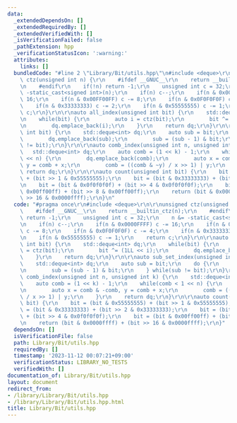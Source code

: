 ```yaml
---
data:
  _extendedDependsOn: []
  _extendedRequiredBy: []
  _extendedVerifiedWith: []
  _isVerificationFailed: false
  _pathExtension: hpp
  _verificationStatusIcon: ':warning:'
  attributes:
    links: []
  bundledCode: "#line 2 \"Library/Bit/utils.hpp\"\n#include <deque>\r\n\r\nunsigned\
    \ ctz(unsigned int n) {\r\n    #ifdef __GNUC__\r\n    return __builtin_ctz(n);\r\
    \n    #endif\r\n    if(!n) return -1;\r\n    unsigned int c = 32;\r\n    n &=\
    \ -static_cast<signed int>(n);\r\n    if(n) c--;\r\n    if(n & 0x0000FFFF) c -=\
    \ 16;\r\n    if(n & 0x00FF00FF) c -= 8;\r\n    if(n & 0x0F0F0F0F) c -= 4;\r\n\
    \    if(n & 0x33333333) c -= 2;\r\n    if(n & 0x55555555) c -= 1;\r\n    return\
    \ c;\r\n}\r\n\r\nauto all_index(unsigned int bit) {\r\n    std::deque<int> dq;\r\
    \n    while(bit) {\r\n        auto i = ctz(bit);\r\n        bit ^= (1LL << i);\r\
    \n        dq.emplace_back(i);\r\n    }\r\n    return dq;\r\n}\r\n\r\nauto sub_set_index(unsigned\
    \ int bit) {\r\n    std::deque<int> dq;\r\n    auto sub = bit;\r\n    do {\r\n\
    \        dq.emplace_back(sub);\r\n        sub = (sub - 1) & bit;\r\n    } while(sub\
    \ != bit);\r\n}\r\n\r\nauto comb_index(unsigned int n, unsigned int k) {\r\n \
    \   std::deque<int> dq;\r\n    auto comb = (1 << k) - 1;\r\n    while(comb < 1\
    \ << n) {\r\n        dq.emplace_back(comb);\r\n        auto x = comb & -comb,\
    \ y = comb + x;\r\n        comb = ((comb & ~y) / x >> 1) | y;\r\n    }\r\n   \
    \ return dq;\r\n}\r\n\r\nauto count(unsigned int bit) {\r\n    bit = (bit & 0x55555555)\
    \ + (bit >> 1 & 0x55555555);\r\n    bit = (bit & 0x33333333) + (bit >> 2 & 0x33333333);\r\
    \n    bit = (bit & 0x0f0f0f0f) + (bit >> 4 & 0x0f0f0f0f);\r\n    bit = (bit &\
    \ 0x00ff00ff) + (bit >> 8 & 0x00ff00ff);\r\n    return (bit & 0x0000ffff) + (bit\
    \ >> 16 & 0x0000ffff);\r\n}\n"
  code: "#pragma once\r\n#include <deque>\r\n\r\nunsigned ctz(unsigned int n) {\r\n\
    \    #ifdef __GNUC__\r\n    return __builtin_ctz(n);\r\n    #endif\r\n    if(!n)\
    \ return -1;\r\n    unsigned int c = 32;\r\n    n &= -static_cast<signed int>(n);\r\
    \n    if(n) c--;\r\n    if(n & 0x0000FFFF) c -= 16;\r\n    if(n & 0x00FF00FF)\
    \ c -= 8;\r\n    if(n & 0x0F0F0F0F) c -= 4;\r\n    if(n & 0x33333333) c -= 2;\r\
    \n    if(n & 0x55555555) c -= 1;\r\n    return c;\r\n}\r\n\r\nauto all_index(unsigned\
    \ int bit) {\r\n    std::deque<int> dq;\r\n    while(bit) {\r\n        auto i\
    \ = ctz(bit);\r\n        bit ^= (1LL << i);\r\n        dq.emplace_back(i);\r\n\
    \    }\r\n    return dq;\r\n}\r\n\r\nauto sub_set_index(unsigned int bit) {\r\n\
    \    std::deque<int> dq;\r\n    auto sub = bit;\r\n    do {\r\n        dq.emplace_back(sub);\r\
    \n        sub = (sub - 1) & bit;\r\n    } while(sub != bit);\r\n}\r\n\r\nauto\
    \ comb_index(unsigned int n, unsigned int k) {\r\n    std::deque<int> dq;\r\n\
    \    auto comb = (1 << k) - 1;\r\n    while(comb < 1 << n) {\r\n        dq.emplace_back(comb);\r\
    \n        auto x = comb & -comb, y = comb + x;\r\n        comb = ((comb & ~y)\
    \ / x >> 1) | y;\r\n    }\r\n    return dq;\r\n}\r\n\r\nauto count(unsigned int\
    \ bit) {\r\n    bit = (bit & 0x55555555) + (bit >> 1 & 0x55555555);\r\n    bit\
    \ = (bit & 0x33333333) + (bit >> 2 & 0x33333333);\r\n    bit = (bit & 0x0f0f0f0f)\
    \ + (bit >> 4 & 0x0f0f0f0f);\r\n    bit = (bit & 0x00ff00ff) + (bit >> 8 & 0x00ff00ff);\r\
    \n    return (bit & 0x0000ffff) + (bit >> 16 & 0x0000ffff);\r\n}"
  dependsOn: []
  isVerificationFile: false
  path: Library/Bit/utils.hpp
  requiredBy: []
  timestamp: '2023-11-12 00:07:21+09:00'
  verificationStatus: LIBRARY_NO_TESTS
  verifiedWith: []
documentation_of: Library/Bit/utils.hpp
layout: document
redirect_from:
- /library/Library/Bit/utils.hpp
- /library/Library/Bit/utils.hpp.html
title: Library/Bit/utils.hpp
---
```

